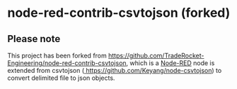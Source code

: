 node-red-contrib-csvtojson (forked)
=========================

Please note
-----------
This project has been forked from https://github.com/TradeRocket-Engineering/node-red-contrib-csvtojson, which is a 
[Node-RED](http://nodered.org) node is extended from csvtojson (<a target="_blank" href="https://github.com/Keyang/node-csvtojson">
    https://github.com/Keyang/node-csvtojson</a>) to convert delimited
file to json objects.
